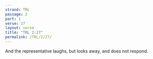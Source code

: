 ```yaml
---
strand: TRL
passage: 2
part: 1
verse: 27
layout: verse
title: "TRL 2:27"
permalink: /TRL/2/27/
---
```

And the representative laughs, but looks away, and does not respond.
